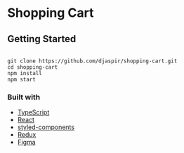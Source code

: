 # Shopping Cart

## Getting Started

```

git clone https://github.com/djaspir/shopping-cart.git
cd shopping-cart
npm install
npm start
```

### Built with

- [TypeScript](https://www.typescriptlang.org/)
- [React](https://reactjs.org/)
- [styled-components](https://styled-components.com/)
- [Redux](https://redux.js.org/)
- [Figma](https://figma.com/)
